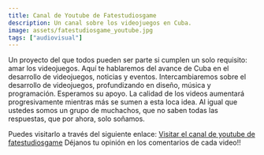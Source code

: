 ```yaml
---
title: Canal de Youtube de Fatestudiosgame 
description: Un canal sobre los videojuegos en Cuba.  
image: assets/fatestudiosgame_youtube.jpg
tags: ["audiovisual"]
---
```


Un proyecto del que todos pueden ser parte si cumplen un solo requisito: amar los videojuegos. Aquí te hablaremos del avance de Cuba en el desarrollo de videojuegos, noticias y eventos. Intercambiaremos sobre el desarrollo de videojuegos, profundizando en diseño, música y programación. Esperamos su apoyo. La calidad de los videos aumentará progresivamente mientras más se sumen a esta loca idea. Al igual que ustedes somos un grupo de muchachos, que no saben todas las respuestas, que por ahora, solo soñamos. 

Puedes visitarlo a través del siguiente enlace:
[Visitar el canal de youtube de fatestudiosgame](https://www.youtube.com/c/fatestudiosgame)
Déjanos tu opinión en los comentarios de cada video!!